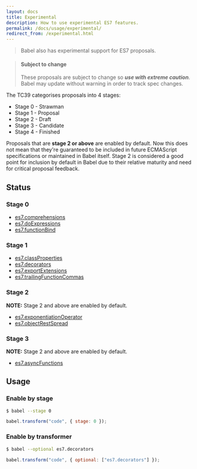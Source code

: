 ```yaml
---
layout: docs
title: Experimental
description: How to use experimental ES7 features.
permalink: /docs/usage/experimental/
redirect_from: /experimental.html
---
```


> Babel also has experimental support for ES7 proposals.

<blockquote class="babel-callout babel-callout-danger">
  <h4>Subject to change</h4>
  <p>
    These proposals are subject to change so <strong><em>use with extreme caution</em></strong>.
    Babel may update without warning in order to track spec changes.
  </p>
</blockquote>

The TC39 categorises proposals into 4 stages:

 - Stage 0 - Strawman
 - Stage 1 - Proposal
 - Stage 2 - Draft
 - Stage 3 - Candidate
 - Stage 4 - Finished

Proposals that are **stage 2 or above** are enabled by default. Now this does not mean that they're guaranteed
to be included in future ECMAScript specifications or maintained in Babel itself. Stage 2 is considered a good
point for inclusion by default in Babel due to their relative maturity and need for critical proposal feedback.

## Status

### Stage 0

- [es7.comprehensions](/docs/advanced/transformers/other/comprehensions)
- [es7.doExpressions](http://wiki.ecmascript.org/doku.php?id=strawman:do_expressions)
- [es7.functionBind](https://github.com/zenparsing/es-function-bind)

### Stage 1

- [es7.classProperties](https://github.com/jeffmo/es-class-properties)
- [es7.decorators](https://github.com/wycats/javascript-decorators)
- [es7.exportExtensions](https://github.com/leebyron/ecmascript-more-export-from)
- [es7.trailingFunctionCommas](https://github.com/jeffmo/es-trailing-function-commas)

### Stage 2

**NOTE:** Stage 2 and above are enabled by default.

- [es7.exponentiationOperator](https://github.com/rwaldron/exponentiation-operator)
- [es7.objectRestSpread](https://github.com/sebmarkbage/ecmascript-rest-spread)

### Stage 3

**NOTE:** Stage 2 and above are enabled by default.

- [es7.asyncFunctions](https://github.com/lukehoban/ecmascript-asyncawait)

## Usage

### Enable by stage

```sh
$ babel --stage 0
```

```js
babel.transform("code", { stage: 0 });
```

### Enable by transformer

```sh
$ babel --optional es7.decorators
```

```js
babel.transform("code", { optional: ["es7.decorators"] });
```
